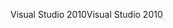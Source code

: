 <span data-ttu-id="5a5b7-101">Visual Studio 2010</span><span class="sxs-lookup"><span data-stu-id="5a5b7-101">Visual Studio 2010</span></span>
